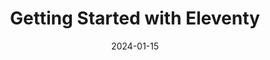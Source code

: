 ---
layout: layout.njk
title: Getting Started with Eleventy
date: 2024-01-15
tags: post
featuredImage: https://placehold.co/800x400/orange/white?text=Eleventy+Guide
components:
  - name: page-title.njk
    data:
      title: Your Page Title
      description: A brief description of your page that will be centered below the title
  - name: rich-text.njk
    data:
      title: Why We Chose Eleventy
      text: After evaluating various static site generators, Eleventy stood out for its simplicity and flexibility. It allows us to build fast, maintainable websites without unnecessary complexity.
  - name: rich-text.njk
    data:
      title: Our Development Process
      text: We follow a component-based approach to building websites, making our code modular and reusable. This helps us maintain consistency across our projects.
  - name: two-images.njk
    data:
      image1: https://placehold.co/600x400.jpg
      image2: https://placehold.co/600x400.jpg
      alt1: First showcase image
      alt2: Second showcase image
---